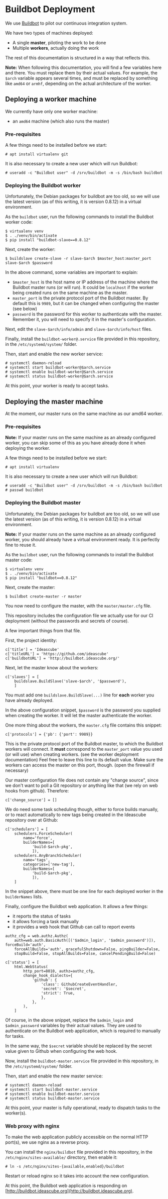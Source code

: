 # Buildbot Deployment

We use [Buildbot](https://buildbot.net) to pilot our continuous integration
system.

We have two types of machines deployed:

* A single **master**, piloting the work to be done
* Multiple **workers**, actually doing the work

The rest of this documentation is structured in a way that reflects this.

**Note:** When following this documentation, you will find a few variables
here and there. You must replace them by their actual values. For example, the
`$arch` variable appears several times, and must be replaced by something like
`amd64` or `armhf`, depending on the actual architecture of the worker.

## Deploying a worker machine

We currently have only one worker machine:

* an `amd64` machine (which also runs the master)

### Pre-requisites

A few things need to be installed before we start:

```
# apt install virtualenv git
```

It is also necessary to create a new user which will run Buildbot:

```
# useradd -c "Buildbot user" -d /srv/buildbot -m -s /bin/bash buildbot
```

### Deploying the Buildbot worker

Unfortunately, the Debian packages for buildbot are too old, so we will use
the latest version (as of this writing, it is version 0.8.12) in a virtual
environment.

As the `buildbot` user, run the following commands to install the Buildbot
worker code:

```
$ virtualenv venv
$ . ./venv/bin/activate
$ pip install "buildbot-slave==0.8.12"
```

Next, create the worker:

```
$ buildslave create-slave -r slave-$arch $master_host:master_port slave-$arch $password
```

In the above command, some variables are important to explain:

* `$master_host` is the host name or IP address of the machine where the
    Buildbot master runs (or will run). It could be `localhost` if the worker
    being created runs on the same machine as the master.
* `master_port` is the private protocol port of the Buildbot master. By
    default this is `9989`, but it can be changed when configuring the master
    (see below)
* `password` is the password for this worker to authenticate with the master.
    Remember it, you will need to specify it in the master's configuration.

Next, edit the `slave-$arch/info/admin` and `slave-$arch/info/host` files.

Finally, install the `buildbot-worker@.service` file provided in this
repository, in the `/etc/systemd/system/` folder.

Then, start and enable the new worker service:

```
# systemctl daemon-reload
# systemctl start buildbot-worker@$arch.service
# systemctl enable buildbot-worker@$arch.service
# systemctl status buildbot-worker@$arch.service
```

At this point, your worker is ready to accept tasks.

## Deploying the master machine

At the moment, our master runs on the same machine as our amd64 worker.

### Pre-requisites

**Note:** If your master runs on the same machine as an already configured
worker, you can skip some of this as you have already done it when deploying
the worker.

A few things need to be installed before we start:

```
# apt install virtualenv
```

It is also necessary to create a new user which will run Buildbot:

```
# useradd -c "Buildbot user" -d /srv/buildbot -m -s /bin/bash buildbot
# passwd buildbot
```

### Deploying the Buildbot master

Unfortunately, the Debian packages for buildbot are too old, so we will use
the latest version (as of this writing, it is version 0.8.12) in a virtual
environment.

**Note:** If your master runs on the same machine as an already configured
worker, you should already have a virtual environment ready. It is
perfectly fine to reuse it.

As the `buildbot` user, run the following commands to install the Buildbot
master code:

```
$ virtualenv venv
$ . ./venv/bin/activate
$ pip install "buildbot==0.8.12"
```

Next, create the master:

```
$ buildbot create-master -r master
```

You now need to configure the master, with the `master/master.cfg` file.

This repository includes the configuration file we actually use for our CI
deployment (without the passwords and secrets of course).

A few important things from that file.

First, the project identity:

```
c['title'] = 'Ideascube'
c['titleURL'] = 'https://github.com/ideascube'
c['buildbotURL'] = 'http://buildbot.ideascube.org/'
```

Next, let the master know about the workers:

```
c['slaves'] = [
    buildslave.BuildSlave('slave-$arch', '$password'),
    ]
```

You must add one `buildslave.BuildSlave(...)` line for **each** worker you
have already deployed.

In the above configuration snippet, `$password` is the password you supplied
when creating the worker. It will let the master authenticate the worker.

One more thing about the workers, the `master.cfg` file contains this snippet:

```
c['protocols'] = {'pb': {'port': 9989}}
```

This is the private protocol port of the Buildbot master, to which the
Buildbot workers will connect. It **must** correspond to the `master_port`
value you used (or will use) when creating workers. (see the worker
deployment documentation) Feel free to leave this line to its default value.
Make sure the workers can access the master on this port, though. (open the
firewall if necessary)

Our master configuration file does not contain any "change source", since we
don't want to poll a Git repository or anything like that (we rely on web
hooks from github). Therefore:

```
c['change_source'] = []
```

We do need some task scheduling though, either to force builds manually, or
to react automatically to new tags being created in the Ideascube repository
over at Github:

```
c['schedulers'] = [
    schedulers.ForceScheduler(
        name='force',
        builderNames=[
            'build-$arch-pkg',
            ]),
    schedulers.AnyBranchScheduler(
        name='tags',
        categories=['new-tag'],
        builderNames=[
            'build-$arch-pkg',
            ]),
    ]
```

In the snippet above, there must be one line for each deployed worker in the
`builderNames` lists.

Finally, configure the Buildbot web application. It allows a few things:

* it reports the status of tasks
* it allows forcing a task manually
* it provides a web hook that Github can call to report events

```
authz_cfg = web.authz.Authz(
    auth=web.auth.BasicAuth([('$admin_login', '$admin_password')]), forceBuild='auth',
    forceAllBuilds='auth', gracefulShutdown=False, pingBuilder=False,
    stopBuild=False, stopAllBuilds=False, cancelPendingBuild=False)

c['status'] = [
    html.WebStatus(
        http_port=8010, authz=authz_cfg,
        change_hook_dialects={
            'github': {
                'class': GithubCreateEventHandler,
                'secret': '$secret',
                'strict': True,
                },
            },
        ),
    ]
```

Of course, in the above snippet, replace the `$admin_login` and
`$admin_password` variables by their actual values. They are used to
authenticate on the Buildbot web application, which is required to manually
for tasks.

In the same way, the `$secret` variable should be replaced by the secret value
given to Github when configuring the web hook.

Now, install the `buildbot-master.service` file provided in this repository,
in the `/etc/systemd/system/` folder.

Then, start and enable the new master service:

```
# systemctl daemon-reload
# systemctl start buildbot-master.service
# systemctl enable buildbot-master.service
# systemctl status buildbot-master.service
```

At this point, your master is fully operational, ready to dispatch tasks to
the worker(s).

### Web proxy with nginx

To make the web application publicly accessible on the normal HTTP port(s),
we use nginx as a reverse proxy.

You can install the `nginx/buildbot` file provided in this repository, in the
`/etc/nginx/sites-available/` directory, then enable it:

```
# ln -s /etc/nginx/sites-{available,enabled}/buildbot
```

Restart or reload nginx so it takes into account the new configuration.

At this point, the Buildbot web application is responding on
[http://buildbot.ideascube.org](http://buildbot.ideascube.org).
